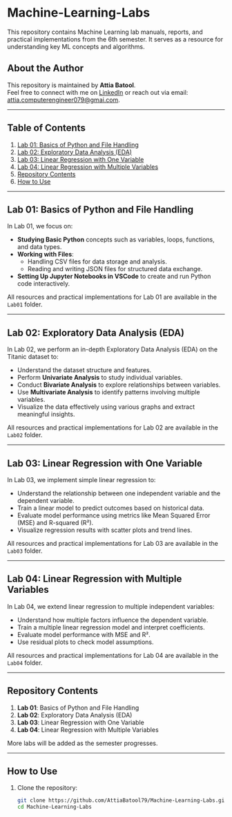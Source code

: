 # Machine-Learning-Labs

This repository contains Machine Learning lab manuals, reports, and practical implementations from the 6th semester. It serves as a resource for understanding key ML concepts and algorithms.

## About the Author
This repository is maintained by **Attia Batool**.  
Feel free to connect with me on [LinkedIn](https//www.linkedin.com/in/attia-batool-079-engineer) or reach out via email: attia.computerengineer079@gmai.com.

---

## Table of Contents
1. [Lab 01: Basics of Python and File Handling](#lab-01-basics-of-python-and-file-handling)
2. [Lab 02: Exploratory Data Analysis (EDA)](#lab-02-exploratory-data-analysis-eda)
3. [Lab 03: Linear Regression with One Variable](#lab-03-linear-regression-with-one-variable)
4. [Lab 04: Linear Regression with Multiple Variables](#lab-04-linear-regression-with-multiple-variables)
5. [Repository Contents](#repository-contents)
6. [How to Use](#how-to-use)

---

## Lab 01: Basics of Python and File Handling
In Lab 01, we focus on:
- **Studying Basic Python** concepts such as variables, loops, functions, and data types.
- **Working with Files**:
  - Handling CSV files for data storage and analysis.
  - Reading and writing JSON files for structured data exchange.
- **Setting Up Jupyter Notebooks in VSCode** to create and run Python code interactively.

All resources and practical implementations for Lab 01 are available in the `Lab01` folder.

---

## Lab 02: Exploratory Data Analysis (EDA)
In Lab 02, we perform an in-depth Exploratory Data Analysis (EDA) on the Titanic dataset to:
- Understand the dataset structure and features.
- Perform **Univariate Analysis** to study individual variables.
- Conduct **Bivariate Analysis** to explore relationships between variables.
- Use **Multivariate Analysis** to identify patterns involving multiple variables.
- Visualize the data effectively using various graphs and extract meaningful insights.

All resources and practical implementations for Lab 02 are available in the `Lab02` folder.

---

## Lab 03: Linear Regression with One Variable
In Lab 03, we implement simple linear regression to:
- Understand the relationship between one independent variable and the dependent variable.
- Train a linear model to predict outcomes based on historical data.
- Evaluate model performance using metrics like Mean Squared Error (MSE) and R-squared (R²).
- Visualize regression results with scatter plots and trend lines.

All resources and practical implementations for Lab 03 are available in the `Lab03` folder.

---

## Lab 04: Linear Regression with Multiple Variables
In Lab 04, we extend linear regression to multiple independent variables:
- Understand how multiple factors influence the dependent variable.
- Train a multiple linear regression model and interpret coefficients.
- Evaluate model performance with MSE and R².
- Use residual plots to check model assumptions.

All resources and practical implementations for Lab 04 are available in the `Lab04` folder.

---

## Repository Contents
1. **Lab 01**: Basics of Python and File Handling
2. **Lab 02**: Exploratory Data Analysis (EDA)
3. **Lab 03**: Linear Regression with One Variable
4. **Lab 04**: Linear Regression with Multiple Variables

More labs will be added as the semester progresses.

---

## How to Use
1. Clone the repository:
   ```bash
   git clone https://github.com/AttiaBatool79/Machine-Learning-Labs.git
   cd Machine-Learning-Labs
   ```

